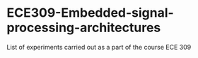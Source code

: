 # ECE309-Embedded-signal-processing-architectures
List of experiments carried out as a part of the course ECE 309
